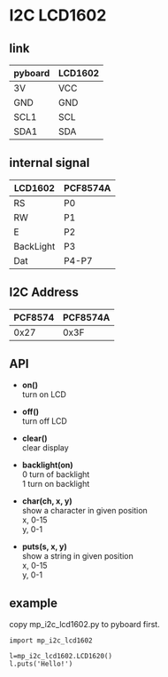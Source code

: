 # I2C LCD1602


## link

| pyboard | LCD1602 |
|--|--|
| 3V | VCC |
| GND | GND |
| SCL1 | SCL |
| SDA1 | SDA |


## internal signal

|LCD1602  | PCF8574A |
|--|--|
|RS  |P0  |
|RW  |P1  |
|E  |P2  |
|BackLight  |P3  |
|Dat  |P4-P7  |

## I2C Address

| PCF8574 | PCF8574A |
|--|--|
| 0x27 | 0x3F |


## API

* **on()**  
turn on LCD  

* **off()**  
turn off LCD

* **clear()**  
clear display

* **backlight(on)**  
0 turn of backlight  
1 turn on backlight

* **char(ch, x, y)**  
show a character in given position  
x, 0-15  
y, 0-1

* **puts(s, x, y)**  
show a string in given position  
x, 0-15  
y, 0-1


## example

copy mp_i2c_lcd1602.py to pyboard first.

```
import mp_i2c_lcd1602

l=mp_i2c_lcd1602.LCD1620()
l.puts('Hello!')
```

